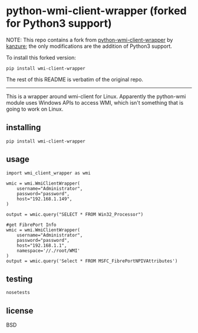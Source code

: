 # python-wmi-client-wrapper (forked for Python3 support)

NOTE: This repo contains a fork from [python-wmi-client-wrapper](https://github.com/kanzure/python-wmi-client-wrapper) by [kanzure](https://github.com/kanzure); the only modifications are the addition of Python3 support.

To install this forked version:

```
pip install wmi-client-wrapper
```

The rest of this README is verbatim of the original repo.

---

This is a wrapper around wmi-client for Linux. Apparently the python-wmi module
uses Windows APIs to access WMI, which isn't something that is going to work on
Linux.

## installing

```
pip install wmi-client-wrapper
```

## usage

```
import wmi_client_wrapper as wmi

wmic = wmi.WmiClientWrapper(
    username="Administrator",
    password="password",
    host="192.168.1.149",
)

output = wmic.query("SELECT * FROM Win32_Processor")

#get FibrePort Info
wmic = wmi.WmiClientWrapper(
    username="Administrator",
    password="password",
    host="192.168.1.1",
    namespace='//./root/WMI'
)
output = wmic.query('Select * FROM MSFC_FibrePortNPIVAttributes')

```

## testing

```
nosetests
```

## license

BSD
